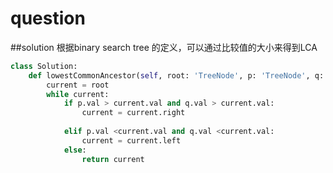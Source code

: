 # question

##solution
根据binary search tree 的定义，可以通过比较值的大小来得到LCA

```Python
class Solution:
    def lowestCommonAncestor(self, root: 'TreeNode', p: 'TreeNode', q: 'TreeNode') -> 'TreeNode':
        current = root
        while current:
            if p.val > current.val and q.val > current.val:
                current = current.right
            
            elif p.val <current.val and q.val <current.val:
                current = current.left
            else:
                return current
```

